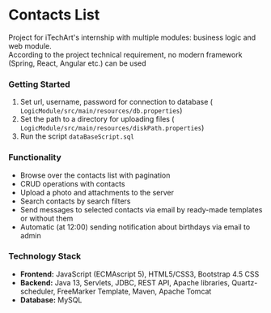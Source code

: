 # Contacts List
Project for iTechArt's internship with multiple modules: business logic and web module.<br/>
According to the project technical requirement, no modern framework (Spring, React, Angular etc.) can be used

### Getting Started
1) Set url, username, password for connection to database ( `LogicModule/src/main/resources/db.properties`)
2) Set the path to a directory for uploading files ( `LogicModule/src/main/resources/diskPath.properties`)
3) Run the script `dataBaseScript.sql`


### Functionality
* Browse over the contacts list with pagination
* CRUD operations with contacts
* Upload a photo and attachments to the server
* Search contacts by search filters
* Send messages to selected contacts via email by ready-made templates or without them
* Automatic (at 12:00) sending notification about birthdays via email to admin


### Technology Stack
* **Frontend:** JavaScript (ECMAscript 5), HTML5/CSS3, Bootstrap 4.5 CSS
* **Backend:** Java 13, Servlets, JDBC, REST API, Apache libraries, Quartz-scheduler, FreeMarker Template, Maven, Apache Tomcat
* **Database:** MySQL